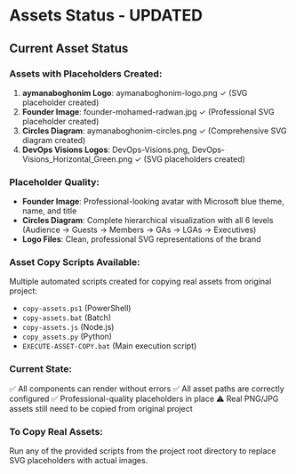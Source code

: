 # Assets Status - UPDATED

## Current Asset Status

### Assets with Placeholders Created:

1. **aymanaboghonim Logo**: aymanaboghonim-logo.png ✓ (SVG placeholder created)
2. **Founder Image**: founder-mohamed-radwan.jpg ✓ (Professional SVG placeholder created)
3. **Circles Diagram**: aymanaboghonim-circles.png ✓ (Comprehensive SVG diagram created)
4. **DevOps Visions Logos**: DevOps-Visions.png, DevOps-Visions_Horizontal_Green.png ✓ (SVG placeholders created)

### Placeholder Quality:

- **Founder Image**: Professional-looking avatar with Microsoft blue theme, name, and title
- **Circles Diagram**: Complete hierarchical visualization with all 6 levels (Audience → Guests → Members → GAs → LGAs → Executives)
- **Logo Files**: Clean, professional SVG representations of the brand

### Asset Copy Scripts Available:

Multiple automated scripts created for copying real assets from original project:

- `copy-assets.ps1` (PowerShell)
- `copy-assets.bat` (Batch)
- `copy-assets.js` (Node.js)
- `copy_assets.py` (Python)
- `EXECUTE-ASSET-COPY.bat` (Main execution script)

### Current State:

✅ All components can render without errors
✅ All asset paths are correctly configured
✅ Professional-quality placeholders in place
⚠️ Real PNG/JPG assets still need to be copied from original project

### To Copy Real Assets:

Run any of the provided scripts from the project root directory to replace SVG placeholders with actual images.
